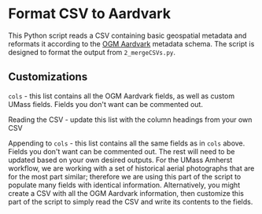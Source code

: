 # Format CSV to Aardvark
This Python script reads a CSV containing basic geospatial metadata and reformats it according to the [OGM Aardvark](https://opengeometadata.org) metadata schema. The script is designed to format the output from `2_mergeCSVs.py`.

## Customizations
`cols` - this list contains all the OGM Aardvark fields, as well as custom UMass fields. Fields you don't want can be commented out.

Reading the CSV - update this list with the column headings from your own CSV

Appending to `cols` - this list contains all the same fields as in `cols` above. Fields you don't want can be commented out. The rest will need to be updated based on your own desired outputs. For the UMass Amherst workflow, we are working with a set of historical aerial photographs that are for the most part similar; therefore we are using this part of the script to populate many fields with identical information. Alternatively, you might create a CSV with all the OGM Aardvark information, then customize this part of the script to simply read the CSV and write its contents to the fields.

